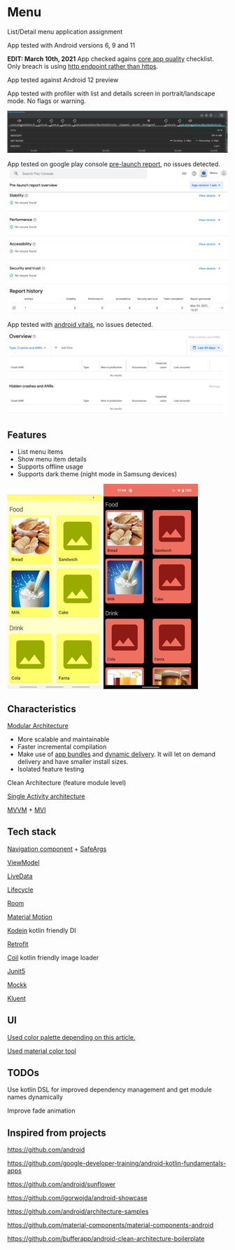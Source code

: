 # Menu

List/Detail menu application assignment

App tested with Android versions 6, 9 and 11

**EDIT: March 10th, 2021**
App checked agains [core app quality](https://developer.android.com/docs/quality-guidelines/core-app-quality) checklist. Only breach is using [http endpoint rather than https](https://developer.android.com/docs/quality-guidelines/core-app-quality#SC-9).

App tested against Android 12 preview

App tested with profiler with list and details screen in portrait/landscape mode. No flags or warning.

![Alt text](https://github.com/togikan/menu/blob/master/profiler.png?raw=true "Profiler")

App tested on google play console [pre-launch report](https://support.google.com/googleplay/android-developer/answer/9844487?hl=en), no issues detected.
![Alt text](https://github.com/togikan/menu/blob/master/prelaunch.png?raw=true "Prelaunch")

App tested with [android vitals](https://developer.android.com/topic/performance/vitals), no issues detected.
![Alt text](https://github.com/togikan/menu/blob/master/vitals.png?raw=true "Vitals")

## Features

- List menu items
- Show menu item details
- Supports offline usage
- Supports dark theme (night mode in Samsung devices)

![Alt text](https://github.com/togikan/menu/blob/master/light.jpg?raw=true "Light theme") ![Alt text](https://github.com/togikan/menu/blob/master/dark.jpg?raw=true "Dark theme")

## Characteristics

[Modular Architecture](https://www.youtube.com/watch?v=PZBg5DIzNww)
- More scalable and maintainable
- Faster incremental compilation
- Make use of [app bundles](https://developer.android.com/guide/app-bundle) and [dynamic delivery](https://developer.android.com/guide/app-bundle/play-feature-delivery). It will let on demand delivery and have smaller install sizes.
- Isolated feature testing

Clean Architecture (feature module level)

[Single Activity architecture](https://www.youtube.com/watch?v=2k8x8V77CrU)

[MVVM](https://developer.android.com/jetpack/guide) + [MVI](https://www.raywenderlich.com/817602-mvi-architecture-for-android-tutorial-getting-started)

## Tech stack

[Navigation component](https://developer.android.com/guide/navigation) + [SafeArgs](https://developer.android.com/guide/navigation/navigation-pass-data)

[ViewModel](https://developer.android.com/topic/libraries/architecture/viewmodel)

[LiveData](https://developer.android.com/topic/libraries/architecture/livedata)

[Lifecycle](https://developer.android.com/topic/libraries/architecture/lifecycle)

[Room](https://developer.android.com/jetpack/androidx/releases/room)

[Material Motion](https://material.io/develop/android/theming/motion)

[Kodein](https://kodein.org/Kodein-DI/?5.0/android) kotlin friendly DI

[Retrofit](https://square.github.io/retrofit/)

[Coil](https://github.com/coil-kt/coil) kotlin friendly image loader

[Junit5](https://github.com/mannodermaus/android-junit5)

[Mockk](https://mockk.io/)

[Kluent](https://github.com/MarkusAmshove/Kluent)

## UI
[Used color palette depending on this article.](https://awgsalesservices.com/2016/04/21/color-psychology-in-food-marketing/#:~:text=Yellow%20and%20orange%20are%20colors,orange%2C%20they%20become%20passionately%20hungry.)

[Used material color tool](https://material.io/resources/color/)

## TODOs
Use kotlin DSL for improved dependency management and get module names dynamically

Improve fade animation


## Inspired from projects

https://github.com/android

https://github.com/google-developer-training/android-kotlin-fundamentals-apps

https://github.com/android/sunflower

https://github.com/igorwojda/android-showcase

https://github.com/android/architecture-samples

https://github.com/material-components/material-components-android

https://github.com/bufferapp/android-clean-architecture-boilerplate